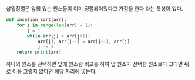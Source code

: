 삽입정렬은 앞의 있는 원소들이 이미 정렬되어있다고 가정을 한다 라는 특성이 있다.

```py
def insetion_sort(arr):
    for i in range(len(arr) - 1):
        j = i
        while arr[j] > arr[j+1]:
            arr[j], arr[j+1] = arr[j+1], arr[j]
            j -= 1
    return print(arr)
```
하나의 원소를 선택하면 앞에 원소랑 비교를 하여 앞 원소가 선택한 원소보다 크다면 뒤로 이동
그렇지 않다면 해당 자리에 넣는다.